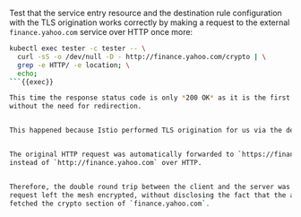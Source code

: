Test that the service entry resource and the destination rule configuration with the TLS origination 
works correctly by making a request to the external `finance.yahoo.com` service over HTTP once more:


```bash
kubectl exec tester -c tester -- \
  curl -sS -o /dev/null -D - http://finance.yahoo.com/crypto | \
  grep -e HTTP/ -e location; \
  echo;
```{{exec}}

This time the response status code is only *200 OK* as it is the first and only response you got from the service, 
without the need for redirection.


This happened because Istio performed TLS origination for us via the destination rule created in the previous step.


The original HTTP request was automatically forwarded to `https://finance.yahoo.com` as HTTPS 
instead of `http://finance.yahoo.com` over HTTP. 


Therefore, the double round trip between the client and the server was eliminated, and the
request left the mesh encrypted, without disclosing the fact that the application
fetched the crypto section of `finance.yahoo.com`.